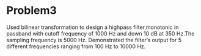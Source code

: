 # Problem3
 Used bilinear transformation to design a highpass filter,monotonic in passband with cutoff frequency of 1000 Hz and down 10 dB at 350 Hz.The sampling frequency is 5000 Hz.
 Demonstrated the filter’s output for 5 different frequencies ranging from 100 Hz to 10000 Hz. 
